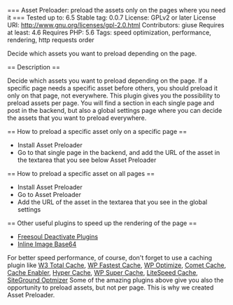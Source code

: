 === Asset Preloader: preload the assets only on the pages where you need it ===
Tested up to: 6.5
Stable tag: 0.0.7
License: GPLv2 or later
License URI: http://www.gnu.org/licenses/gpl-2.0.html
Contributors:      giuse
Requires at least: 4.6
Requires PHP:      5.6
Tags:              speed optimization, performance, rendering, http requests order


Decide which assets you want to preload depending on the page.


== Description ==

Decide which assets you want to preload depending on the page.
If a specific page needs a specific asset before others, you should preload it only on that page, not everywhere.
This plugin gives you the possibility to preload assets per page.
You will find a section in each single page and post in the backend, but also a global settings page where you can decide the assets that you want to preload everywhere.

== How to preload a specific asset only on a specific page ==
* Install Asset Preloader
* Go to that single page in the backend, and add the URL of the asset in the textarea that you see below Asset Preloader

== How to preload a specific asset on all pages ==
* Install Asset Preloader
* Go to Asset Preloader
* Add the URL of the asset in the textarea that you see in the global settings

== Other useful plugins to speed up the rendering of the page ==
* <a href="https://wordpress.org/plugins/freesoul-deactivate-plugins/" target="_blank">Freesoul Deactivate Plugins</a>
* <a href="https://wordpress.org/plugins/inline-image-base64/" target="_blank">Inline Image Base64</a>


For better speed performance, of course, don't forget to use a caching plugin like  <a href="https://wordpress.org/plugins/w3-total-cache/">W3 Total Cache</a>, <a href="https://wordpress.org/plugins/wp-fastest-cache/">WP Fastest Cache</a>, <a href="https://wordpress.org/plugins/wp-optimize/">WP Optimize</a>, <a href="https://wordpress.org/plugins/comet-cache/">Comet Cache</a>, <a href="https://wordpress.org/plugins/cache-enabler/">Cache Enabler</a>, <a href="https://wordpress.org/plugins/hyper-cache/">Hyper Cache</a>, <a href="https://wordpress.org/plugins/wp-super-cache/">WP Super Cache</a>, <a href="https://wordpress.org/plugins/litespeed-cache/">LiteSpeed Cache</a>, <a href="https://wordpress.org/plugins/sg-cachepress/">SiteGround Optmizer</a>
Some of the amazing plugins above give you also the opportunity to preload assets, but not per page. This is why we created Asset Preloader.

